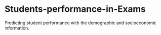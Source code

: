 # Students-performance-in-Exams
Predicting student performance with the demographic and socioeconomic information.
